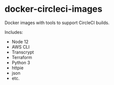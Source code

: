 
# docker-circleci-images

Docker images with tools to support CircleCI builds.

Includes:

 - Node 12
 - AWS CLI
 - Transcrypt
 - Terraform
 - Python 3
 - httpie
 - json
 - etc.
